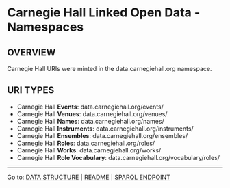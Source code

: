 # Carnegie Hall Linked Open Data - Namespaces

## OVERVIEW

Carnegie Hall URIs were minted in the data.carnegiehall.org namespace.

## URI TYPES
- Carnegie Hall __Events__: data.carnegiehall.org/events/
- Carnegie Hall __Venues__: data.carnegiehall.org/venues/
- Carnegie Hall __Names__: data.carnegiehall.org/names/
- Carnegie Hall __Instruments__: data.carnegiehall.org/instruments/
- Carnegie Hall __Ensembles__: data.carnegiehall.org/ensembles/
- Carnegie Hall __Roles__: data.carnegiehall.org/roles/
- Carnegie Hall __Works__: data.carnegiehall.org/works/
- Carnegie Hall __Role Vocabulary__: data.carnegiehall.org/vocabulary/roles/


----------------------------
Go to: [DATA STRUCTURE](/data-structure.md) | [README](/README.md) | [SPARQL ENDPOINT](http://data.carnegiehall.org/sparql/)
